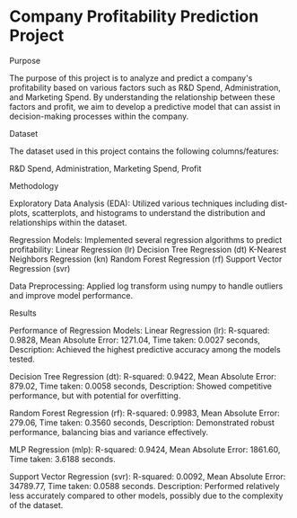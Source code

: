 # Company Profitability Prediction Project

Purpose

The purpose of this project is to analyze and predict a company's profitability based on various factors such as R&D Spend, Administration, and Marketing Spend. By understanding the relationship between these factors and profit, we aim to develop a predictive model that can assist in decision-making processes within the company.

Dataset

The dataset used in this project contains the following columns/features:

R&D Spend,
Administration,
Marketing Spend,
Profit


Methodology

Exploratory Data Analysis (EDA):
Utilized various techniques including dist-plots, scatterplots, and histograms to understand the distribution and relationships within the dataset.


Regression Models:
Implemented several regression algorithms to predict profitability:
Linear Regression (lr)
Decision Tree Regression (dt)
K-Nearest Neighbors Regression (kn)
Random Forest Regression (rf)
Support Vector Regression (svr)


Data Preprocessing:
Applied log transform using numpy to handle outliers and improve model performance.


Results

Performance of Regression Models:
Linear Regression (lr):
R-squared: 0.9828,
Mean Absolute Error: 1271.04,
Time taken: 0.0027 seconds,
Description: Achieved the highest predictive accuracy among the models tested.


Decision Tree Regression (dt):
R-squared: 0.9422,
Mean Absolute Error: 879.02,
Time taken: 0.0058 seconds,
Description: Showed competitive performance, but with potential for overfitting.


Random Forest Regression (rf):
R-squared: 0.9983,
Mean Absolute Error: 279.06,
Time taken: 0.3560 seconds,
Description: Demonstrated robust performance, balancing bias and variance effectively.


MLP Regression (mlp):
R-squared: 0.9424,
Mean Absolute Error: 1861.60,
Time taken: 3.6188 seconds.


Support Vector Regression (svr):
R-squared: 0.0092,
Mean Absolute Error: 34789.77,
Time taken: 0.0588 seconds.
Description: Performed relatively less accurately compared to other models, possibly due to the complexity of the dataset.
